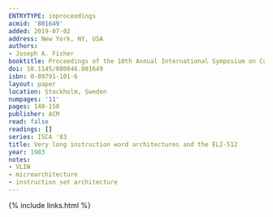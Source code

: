 ```yaml
---
ENTRYTYPE: inproceedings
acmid: '801649'
added: 2019-07-02
address: New York, NY, USA
authors:
- Joseph A. Fisher
booktitle: Proceedings of the 10th Annual International Symposium on Computer Architecture
doi: 10.1145/800046.801649
isbn: 0-89791-101-6
layout: paper
location: Stockholm, Sweden
numpages: '11'
pages: 140-150
publisher: ACM
read: false
readings: []
series: ISCA '83
title: Very long instruction word architectures and the ELI-512
year: 1983
notes:
- VLIW
- microarchitecture
- instruction set architecture
---
```

{% include links.html %}
